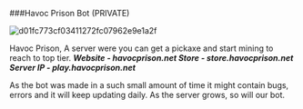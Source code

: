 ###Havoc Prison Bot (PRIVATE)

![d01fc773cf03411272fc07962e9e1a2f](https://user-images.githubusercontent.com/41456614/43622804-d8017502-9692-11e8-8d8f-7e7fa3ecbdbd.png)

Havoc Prison, A server were you can get a pickaxe and start mining to reach to top tier.
***Website - havocprison.net
Store - store.havocprison.net
Server IP - play.havocprison.net***

As the bot was made in a such small amount of time it might contain bugs, errors and it will keep updating daily. As the server grows, so will our bot.


